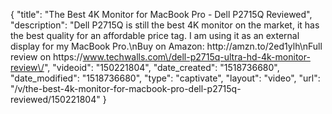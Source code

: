 {
    "title": "The Best 4K Monitor for MacBook Pro - Dell P2715Q Reviewed",
    "description": "Dell P2715Q is still the best 4K monitor on the market, it has the best quality for an affordable price tag. I am using it as an external display for my MacBook Pro.\nBuy on Amazon: http:\/\/amzn.to\/2ed1ylh\nFull review on https:\/\/www.techwalls.com\/dell-p2715q-ultra-hd-4k-monitor-review\/",
    "videoid": "150221804",
    "date_created": "1518736680",
    "date_modified": "1518736680",
    "type": "captivate",
    "layout": "video",
    "url": "\/v\/the-best-4k-monitor-for-macbook-pro-dell-p2715q-reviewed\/150221804"
}